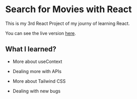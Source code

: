 # Search for Movies with React

This is my 3rd React Project of my journy of learning React.

You can see the live version [here](https://razvan-movie.netlify.app).

## What I learned?

* More about useContext

* Dealing more with APIs

* More about Tailwind CSS

* Dealing with new bugs
